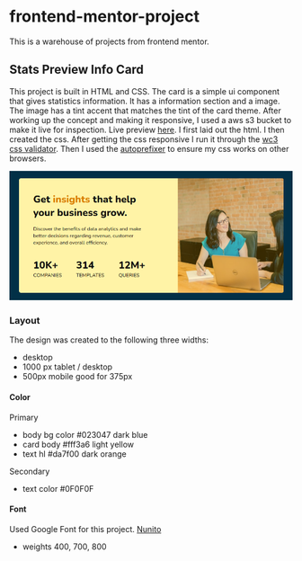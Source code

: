 # frontend-mentor-project
This is a warehouse of projects from frontend mentor.

## Stats Preview Info Card
This project is built in HTML and CSS. The card is a simple ui component that gives statistics information. It has a information section and a image. The image has a tint accent that matches the tint of the card theme. After working up the concept and making it responsive, I used a aws s3 bucket to make it live for inspection. Live preview [here](http://stat-card.s3-website.us-east-2.amazonaws.com). I first laid out the html. I then created the css. After getting the css responsive I run it through the [wc3 css validator](https://jigsaw.w3.org/css-validator/#validate_by_uri). Then I used the [autoprefixer](https://autoprefixer.github.io) to ensure my css works on other browsers.

<img src="images/ui-stats-card.png">

### Layout
The design was created to the following three widths:
- desktop
- 1000 px tablet / desktop
- 500px mobile good for 375px

#### Color
Primary
- body bg color #023047 dark blue
- card body #fff3a6 light yellow
- text hl #da7f00 dark orange

Secondary
- text color #0F0F0F

#### Font
Used Google Font for this project.
[Nunito](https://fonts.google.com/specimen/Nunito)
- weights 400, 700, 800